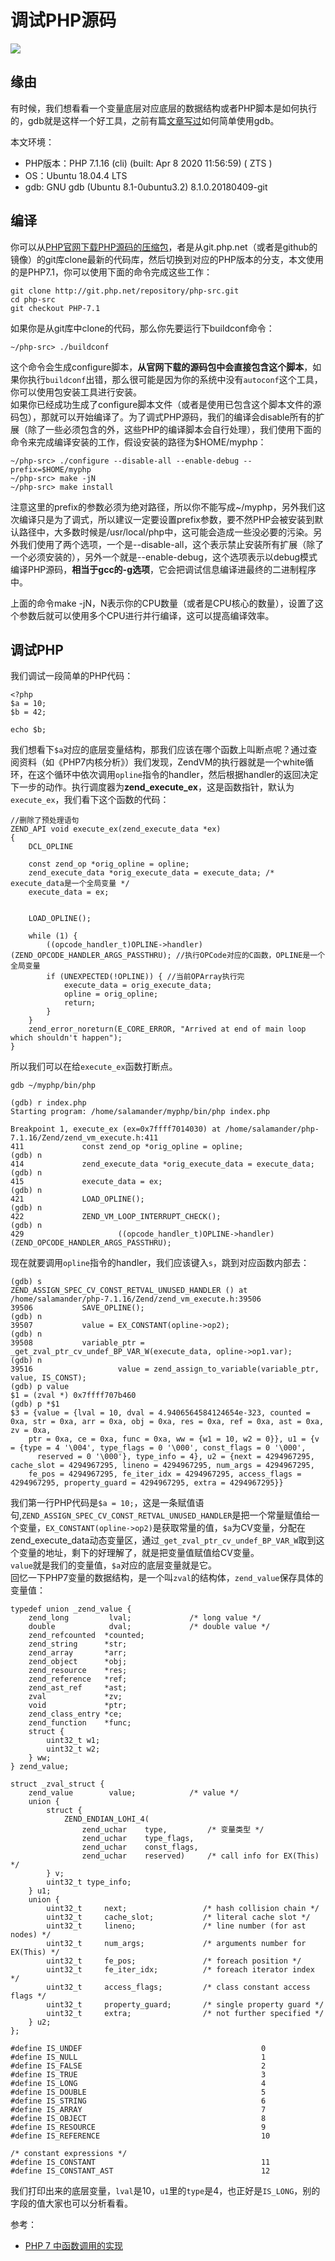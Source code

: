 # 调试PHP源码

![](https://s1.ax1x.com/2020/07/05/U91xmt.png)

## 缘由
有时候，我们想看看一个变量底层对应底层的数据结构或者PHP脚本是如何执行的，gdb就是这样一个好工具，之前有篇[文章写过](/2020/07/02/gdb_use/)如何简单使用gdb。  

本文环境：
* PHP版本：PHP 7.1.16 (cli) (built: Apr  8 2020 11:56:59) ( ZTS )
* OS：Ubuntu 18.04.4 LTS
* gdb: GNU gdb (Ubuntu 8.1-0ubuntu3.2) 8.1.0.20180409-git


<!-- more -->


## 编译
你可以从[PHP官网下载PHP源码的压缩包](https://www.php.net/downloads)，者是从git.php.net（或者是github的镜像）的git库clone最新的代码库，然后切换到对应的PHP版本的分支，本文使用的是PHP7.1，你可以使用下面的命令完成这些工作：
```
git clone http://git.php.net/repository/php-src.git
cd php-src
git checkout PHP-7.1
```
如果你是从git库中clone的代码，那么你先要运行下buildconf命令：
```
~/php-src> ./buildconf 
```
这个命令会生成configure脚本，**从官网下载的源码包中会直接包含这个脚本**，如果你执行`buildconf`出错，那么很可能是因为你的系统中没有`autoconf`这个工具，你可以使用包安装工具进行安装。  
如果你已经成功生成了configure脚本文件（或者是使用已包含这个脚本文件的源码包），那就可以开始编译了。为了调式PHP源码，我们的编译会disable所有的扩展（除了一些必须包含的外，这些PHP的编译脚本会自行处理），我们使用下面的命令来完成编译安装的工作，假设安装的路径为$HOME/myphp：
```
~/php-src> ./configure --disable-all --enable-debug --prefix=$HOME/myphp
~/php-src> make -jN
~/php-src> make install
```
注意这里的prefix的参数必须为绝对路径，所以你不能写成~/myphp，另外我们这次编译只是为了调式，所以建议一定要设置prefix参数，要不然PHP会被安装到默认路径中，大多数时候是/usr/local/php中，这可能会造成一些没必要的污染。另外我们使用了两个选项，一个是--disable-all，这个表示禁止安装所有扩展（除了一个必须安装的），另外一个就是--enable-debug，这个选项表示以debug模式编译PHP源码，**相当于gcc的-g选项**，它会把调试信息编译进最终的二进制程序中。  

上面的命令make -jN，N表示你的CPU数量（或者是CPU核心的数量），设置了这个参数后就可以使用多个CPU进行并行编译，这可以提高编译效率。


## 调试PHP
我们调试一段简单的PHP代码：
```
<?php
$a = 10;
$b = 42;

echo $b;
```
我们想看下`$a`对应的底层变量结构，那我们应该在哪个函数上叫断点呢？通过查阅资料（如《PHP7内核分析》）我们发现，ZendVM的执行器就是一个white循环，在这个循环中依次调用`opline`指令的handler，然后根据handler的返回决定下一步的动作。执行调度器为**zend_execute_ex**，这是函数指针，默认为`execute_ex`，我们看下这个函数的代码：
```
//删除了预处理语句
ZEND_API void execute_ex(zend_execute_data *ex)
{
    DCL_OPLINE

    const zend_op *orig_opline = opline;
    zend_execute_data *orig_execute_data = execute_data; /* execute_data是一个全局变量 */
    execute_data = ex; 


    LOAD_OPLINE();

    while (1) {
        ((opcode_handler_t)OPLINE->handler)(ZEND_OPCODE_HANDLER_ARGS_PASSTHRU); //执行OPCode对应的C函数，OPLINE是一个全局变量
        if (UNEXPECTED(!OPLINE)) { //当前OPArray执行完
            execute_data = orig_execute_data;
            opline = orig_opline;
            return;
        }
    }
    zend_error_noreturn(E_CORE_ERROR, "Arrived at end of main loop which shouldn't happen");
}
```
所以我们可以在给`execute_ex`函数打断点。  
```
gdb ~/myphp/bin/php

(gdb) r index.php
Starting program: /home/salamander/myphp/bin/php index.php

Breakpoint 1, execute_ex (ex=0x7ffff7014030) at /home/salamander/php-7.1.16/Zend/zend_vm_execute.h:411
411             const zend_op *orig_opline = opline;
(gdb) n
414             zend_execute_data *orig_execute_data = execute_data;
(gdb) n
415             execute_data = ex;
(gdb) n
421             LOAD_OPLINE();
(gdb) n
422             ZEND_VM_LOOP_INTERRUPT_CHECK();
(gdb) n
429                     ((opcode_handler_t)OPLINE->handler)(ZEND_OPCODE_HANDLER_ARGS_PASSTHRU);
```
现在就要调用`opline`指令的handler，我们应该键入`s`，跳到对应函数内部去： 
```
(gdb) s
ZEND_ASSIGN_SPEC_CV_CONST_RETVAL_UNUSED_HANDLER () at /home/salamander/php-7.1.16/Zend/zend_vm_execute.h:39506
39506           SAVE_OPLINE();
(gdb) n
39507           value = EX_CONSTANT(opline->op2);
(gdb) n
39508           variable_ptr = _get_zval_ptr_cv_undef_BP_VAR_W(execute_data, opline->op1.var);
(gdb) n
39516                   value = zend_assign_to_variable(variable_ptr, value, IS_CONST);
(gdb) p value
$1 = (zval *) 0x7ffff707b460
(gdb) p *$1
$3 = {value = {lval = 10, dval = 4.9406564584124654e-323, counted = 0xa, str = 0xa, arr = 0xa, obj = 0xa, res = 0xa, ref = 0xa, ast = 0xa, zv = 0xa, 
    ptr = 0xa, ce = 0xa, func = 0xa, ww = {w1 = 10, w2 = 0}}, u1 = {v = {type = 4 '\004', type_flags = 0 '\000', const_flags = 0 '\000', 
      reserved = 0 '\000'}, type_info = 4}, u2 = {next = 4294967295, cache_slot = 4294967295, lineno = 4294967295, num_args = 4294967295, 
    fe_pos = 4294967295, fe_iter_idx = 4294967295, access_flags = 4294967295, property_guard = 4294967295, extra = 4294967295}}
```
我们第一行PHP代码是`$a = 10;`，这是一条赋值语句,`ZEND_ASSIGN_SPEC_CV_CONST_RETVAL_UNUSED_HANDLER`是把一个常量赋值给一个变量，`EX_CONSTANT(opline->op2)`是获取常量的值，`$a`为CV变量，分配在zend_execute_data动态变量区，通过`_get_zval_ptr_cv_undef_BP_VAR_W`取到这个变量的地址，剩下的好理解了，就是把变量值赋值给CV变量。  
`value`就是我们的变量值，`$a`对应的底层变量就是它。  
回忆一下PHP7变量的数据结构，是一个叫`zval`的结构体，`zend_value`保存具体的变量值：
```
typedef union _zend_value {
	zend_long         lval;				/* long value */
	double            dval;				/* double value */
	zend_refcounted  *counted;
	zend_string      *str;
	zend_array       *arr;
	zend_object      *obj;
	zend_resource    *res;
	zend_reference   *ref;
	zend_ast_ref     *ast;
	zval             *zv;
	void             *ptr;
	zend_class_entry *ce;
	zend_function    *func;
	struct {
		uint32_t w1;
		uint32_t w2;
	} ww;
} zend_value;

struct _zval_struct {
	zend_value        value;			/* value */
	union {
		struct {
			ZEND_ENDIAN_LOHI_4(
				zend_uchar    type,			/* 变量类型 */
				zend_uchar    type_flags,
				zend_uchar    const_flags,
				zend_uchar    reserved)	    /* call info for EX(This) */
		} v;
		uint32_t type_info;
	} u1;
	union {
		uint32_t     next;                 /* hash collision chain */
		uint32_t     cache_slot;           /* literal cache slot */
		uint32_t     lineno;               /* line number (for ast nodes) */
		uint32_t     num_args;             /* arguments number for EX(This) */
		uint32_t     fe_pos;               /* foreach position */
		uint32_t     fe_iter_idx;          /* foreach iterator index */
		uint32_t     access_flags;         /* class constant access flags */
		uint32_t     property_guard;       /* single property guard */
		uint32_t     extra;                /* not further specified */
	} u2;
};

#define IS_UNDEF                                        0
#define IS_NULL                                         1
#define IS_FALSE                                        2
#define IS_TRUE                                         3
#define IS_LONG                                         4
#define IS_DOUBLE                                       5
#define IS_STRING                                       6
#define IS_ARRAY                                        7
#define IS_OBJECT                                       8
#define IS_RESOURCE                                     9
#define IS_REFERENCE                                    10

/* constant expressions */
#define IS_CONSTANT                                     11
#define IS_CONSTANT_AST                                 12

```
我们打印出来的底层变量，`lval`是10，`u1`里的`type`是4，也正好是`IS_LONG`，别的字段的值大家也可以分析看看。




参考：
* [PHP 7 中函数调用的实现](http://yangxikun.github.io/php/2016/11/04/php-7-func-call.html)
